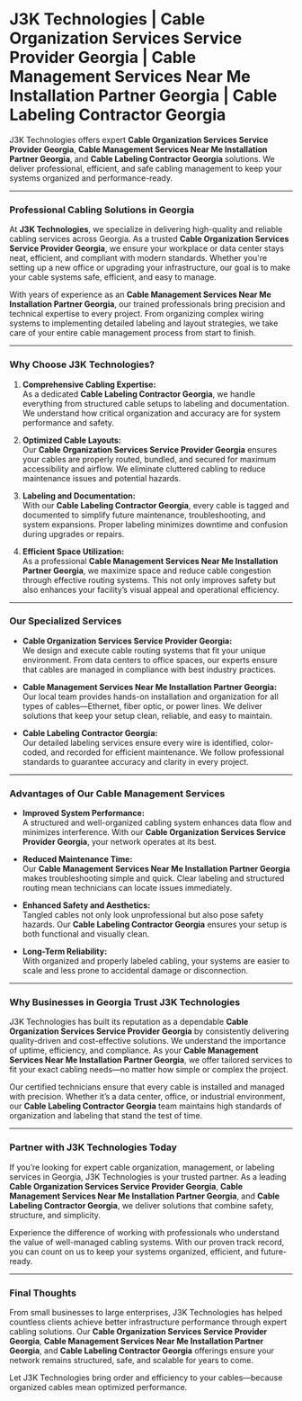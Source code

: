 # J3K Technologies | Cable Organization Services Service Provider Georgia | Cable Management Services Near Me Installation Partner Georgia | Cable Labeling Contractor Georgia

J3K Technologies offers expert **Cable Organization Services Service Provider Georgia**, **Cable Management Services Near Me Installation Partner Georgia**, and **Cable Labeling Contractor Georgia** solutions. We deliver professional, efficient, and safe cabling management to keep your systems organized and performance-ready.

---

### Professional Cabling Solutions in Georgia

At **J3K Technologies**, we specialize in delivering high-quality and reliable cabling services across Georgia. As a trusted **Cable Organization Services Service Provider Georgia**, we ensure your workplace or data center stays neat, efficient, and compliant with modern standards. Whether you're setting up a new office or upgrading your infrastructure, our goal is to make your cable systems safe, efficient, and easy to manage.

With years of experience as an **Cable Management Services Near Me Installation Partner Georgia**, our trained professionals bring precision and technical expertise to every project. From organizing complex wiring systems to implementing detailed labeling and layout strategies, we take care of your entire cable management process from start to finish.

---

### Why Choose J3K Technologies?

1. **Comprehensive Cabling Expertise:**  
   As a dedicated **Cable Labeling Contractor Georgia**, we handle everything from structured cable setups to labeling and documentation. We understand how critical organization and accuracy are for system performance and safety.

2. **Optimized Cable Layouts:**  
   Our **Cable Organization Services Service Provider Georgia** ensures your cables are properly routed, bundled, and secured for maximum accessibility and airflow. We eliminate cluttered cabling to reduce maintenance issues and potential hazards.

3. **Labeling and Documentation:**  
   With our **Cable Labeling Contractor Georgia**, every cable is tagged and documented to simplify future maintenance, troubleshooting, and system expansions. Proper labeling minimizes downtime and confusion during upgrades or repairs.

4. **Efficient Space Utilization:**  
   As a professional **Cable Management Services Near Me Installation Partner Georgia**, we maximize space and reduce cable congestion through effective routing systems. This not only improves safety but also enhances your facility’s visual appeal and operational efficiency.

---

### Our Specialized Services

- **Cable Organization Services Service Provider Georgia:**  
  We design and execute cable routing systems that fit your unique environment. From data centers to office spaces, our experts ensure that cables are managed in compliance with best industry practices.

- **Cable Management Services Near Me Installation Partner Georgia:**  
  Our local team provides hands-on installation and organization for all types of cables—Ethernet, fiber optic, or power lines. We deliver solutions that keep your setup clean, reliable, and easy to maintain.

- **Cable Labeling Contractor Georgia:**  
  Our detailed labeling services ensure every wire is identified, color-coded, and recorded for efficient maintenance. We follow professional standards to guarantee accuracy and clarity in every project.

---

### Advantages of Our Cable Management Services

- **Improved System Performance:**  
  A structured and well-organized cabling system enhances data flow and minimizes interference. With our **Cable Organization Services Service Provider Georgia**, your network operates at its best.

- **Reduced Maintenance Time:**  
  Our **Cable Management Services Near Me Installation Partner Georgia** makes troubleshooting simple and quick. Clear labeling and structured routing mean technicians can locate issues immediately.

- **Enhanced Safety and Aesthetics:**  
  Tangled cables not only look unprofessional but also pose safety hazards. Our **Cable Labeling Contractor Georgia** ensures your setup is both functional and visually clean.

- **Long-Term Reliability:**  
  With organized and properly labeled cabling, your systems are easier to scale and less prone to accidental damage or disconnection.

---

### Why Businesses in Georgia Trust J3K Technologies

J3K Technologies has built its reputation as a dependable **Cable Organization Services Service Provider Georgia** by consistently delivering quality-driven and cost-effective solutions. We understand the importance of uptime, efficiency, and compliance. As your **Cable Management Services Near Me Installation Partner Georgia**, we offer tailored services to fit your exact cabling needs—no matter how simple or complex the project.

Our certified technicians ensure that every cable is installed and managed with precision. Whether it’s a data center, office, or industrial environment, our **Cable Labeling Contractor Georgia** team maintains high standards of organization and labeling that stand the test of time.

---

### Partner with J3K Technologies Today

If you’re looking for expert cable organization, management, or labeling services in Georgia, J3K Technologies is your trusted partner. As a leading **Cable Organization Services Service Provider Georgia**, **Cable Management Services Near Me Installation Partner Georgia**, and **Cable Labeling Contractor Georgia**, we deliver solutions that combine safety, structure, and simplicity.

Experience the difference of working with professionals who understand the value of well-managed cabling systems. With our proven track record, you can count on us to keep your systems organized, efficient, and future-ready.

---

### Final Thoughts

From small businesses to large enterprises, J3K Technologies has helped countless clients achieve better infrastructure performance through expert cabling solutions. Our **Cable Organization Services Service Provider Georgia**, **Cable Management Services Near Me Installation Partner Georgia**, and **Cable Labeling Contractor Georgia** offerings ensure your network remains structured, safe, and scalable for years to come.

Let J3K Technologies bring order and efficiency to your cables—because organized cables mean optimized performance.
